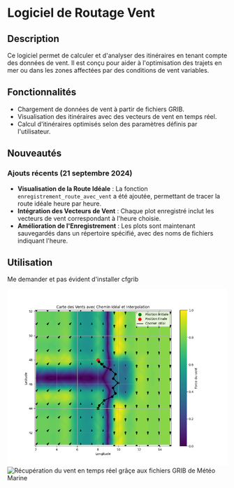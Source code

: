 # Logiciel de Routage Vent

## Description

Ce logiciel permet de calculer et d'analyser des itinéraires en tenant compte des données de vent. Il est conçu pour aider à l'optimisation des trajets en mer ou dans les zones affectées par des conditions de vent variables.

## Fonctionnalités

- Chargement de données de vent à partir de fichiers GRIB.
- Visualisation des itinéraires avec des vecteurs de vent en temps réel.
- Calcul d'itinéraires optimisés selon des paramètres définis par l'utilisateur.

## Nouveautés

### Ajouts récents (21 septembre 2024)

- **Visualisation de la Route Idéale** : La fonction `enregistrement_route_avec_vent` a été ajoutée, permettant de tracer la route idéale heure par heure.
- **Intégration des Vecteurs de Vent** : Chaque plot enregistré inclut les vecteurs de vent correspondant à l'heure choisie.
- **Amélioration de l'Enregistrement** : Les plots sont maintenant sauvegardés dans un répertoire spécifié, avec des noms de fichiers indiquant l'heure.

## Utilisation
Me demander et pas évident d'installer cfgrib 

![Carte de vent défini par l'utilisateur](https://github.com/Tutur09/Logiciel_de_routage/raw/main/Exemple.png)
![Récupération du vent en temps réel grâçe aux fichiers GRIB de Météo Marine](https://github.com/Tutur09/Logiciel_de_routage/route_ideale/route_ideale_vent_heure_18.png)

